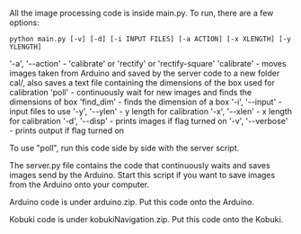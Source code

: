 All the image processing code is inside main.py. To run, there are a few options:

	python main.py [-v] [-d] [-i INPUT FILES] [-a ACTION] [-x XLENGTH] [-y YLENGTH]

'-a', '--action'   - 'calibrate' or 'rectify' or 'rectify-square'
	'calibrate' - moves images taken from Arduino and saved by the server code to a new folder cal/, also saves a text file containing the dimensions of the box used for calibration
	'poll' - continuously wait for new images and finds the dimensions of box
	'find_dim' - finds the dimension of a box
'-i', '--input'    - input files to use
'-y', '--ylen'    - y length for calibration
'-x', '--xlen'    - x length for calibration
'-d', '--disp'     - prints images if flag turned on
'-v', '--verbose'  - prints output if flag turned on

To use "poll", run this code side by side with the server script.

The server.py file contains the code that continuously waits and saves images send by the Arduino. Start this script if you want to save images from the Arduino onto your computer.

Arduino code is under arduino.zip. Put this code onto the Arduino.

Kobuki code is under kobukiNavigation.zip. Put this code onto the Kobuki.